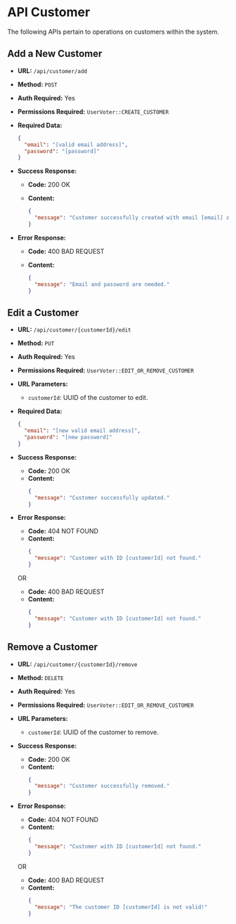 # API Customer

The following APIs pertain to operations on customers within the system.

## Add a New Customer

- **URL:** `/api/customer/add`
- **Method:** `POST`
- **Auth Required:** Yes
- **Permissions Required:** `UserVoter::CREATE_CUSTOMER`
- **Required Data:**

  ```json
  {
    "email": "[valid email address]",
    "password": "[password]"
  }

- **Success Response:**
  - **Code:** 200 OK
  - **Content:**

    ```json
    {
      "message": "Customer successfully created with email [email] and Id [customer_id] related to Manager [manager_email]"
    }

- **Error Response:**

  - **Code:** 400 BAD REQUEST 
  - **Content:** 

    ```json
    {
      "message": "Email and password are needed."
    }

## Edit a Customer

- **URL:** `/api/customer/{customerId}/edit`
- **Method:** `PUT`
- **Auth Required:** Yes
- **Permissions Required:** `UserVoter::EDIT_OR_REMOVE_CUSTOMER`
- **URL Parameters:**
    - `customerId`: UUID of the customer to edit.
- **Required Data:**
  ```json
  {
    "email": "[new valid email address]",
    "password": "[new password]"
  }
  
- **Success Response:**
  - **Code:** 200 OK 
  - **Content:**
    ```json
    {
      "message": "Customer successfully updated."
    }
    
- **Error Response:**

  - **Code:** 404 NOT FOUND 
  - **Content:**
    ```json
    {
      "message": "Customer with ID [customerId] not found."
    }

  OR

  - **Code:** 400 BAD REQUEST
  - **Content:**
    ```json
    {
      "message": "Customer with ID [customerId] not found."
    }

## Remove a Customer

- **URL:** `/api/customer/{customerId}/remove`
- **Method:** `DELETE`
- **Auth Required:** Yes
- **Permissions Required:** `UserVoter::EDIT_OR_REMOVE_CUSTOMER`
- **URL Parameters:**
    - `customerId`: UUID of the customer to remove.

- **Success Response:**
    - **Code:** 200 OK
    - **Content:**
      ```json
      {
        "message": "Customer successfully removed."
      }
      ```

- **Error Response:**
    - **Code:** 404 NOT FOUND
    - **Content:**
      ```json
      {
        "message": "Customer with ID [customerId] not found."
      }
      ```

  OR

    - **Code:** 400 BAD REQUEST
    - **Content:**
      ```json
      {
        "message": "The customer ID [customerId] is not valid!"
      }
      ```